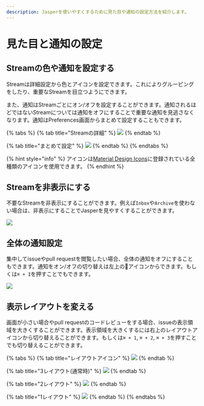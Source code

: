 ```yaml
---
description: Jasperを使いやすくするために見た目や通知の設定方法を紹介します。
---
```


# 見た目と通知の設定

## Streamの色や通知を設定する <a id="color"></a>

Streamは詳細設定から色とアイコンを設定できます。これによりグルーピングをしたり、重要なStreamを目立つようにできます。

また、通知はStreamごとにオン/オフを設定することができます。通知されるほどではないStreamについては通知をオフにすることで重要な通知を見逃さなくなります。通知はPreferences画面からまとめて設定することもできます。

{% tabs %}
{% tab title="Streamの詳細" %}
![](../.gitbook/assets/06_detail.png)
{% endtab %}

{% tab title="まとめて設定" %}
![](../.gitbook/assets/06_notification_all.png)
{% endtab %}
{% endtabs %}

{% hint style="info" %}
アイコンは[Material Design Icons](https://materialdesignicons.com/)に登録されている全種類のアイコンを使用できます。
{% endhint %}

## Streamを非表示にする <a id="disable"></a>

不要なStreamを非表示にすることができます。例えば`Inbox`や`Archive`を使わない場合は、非表示にすることでJasperを見やすくすることができます。

![](../.gitbook/assets/06_notification_all.png)

## 全体の通知設定

集中してissueやpull requestを閲覧したい場合、全体の通知をオフにすることもできます。通知をオン/オフの切り替えは左上の🔔アイコンからできます。もしくは`⌘ + I`を押すことでもできます。

![](../.gitbook/assets/08_notification.png)

## 表示レイアウトを変える <a id="layout"></a>

画面が小さい場合やpull requestのコードレビューをする場合、issueの表示領域を大きくすることができます。表示領域を大きくするには右上のレイアウトアイコンから切り替えることができます。もしくは`⌘ + 1`, `⌘ + 2`, `⌘ + 3`を押すことでも切り替えることができます。

{% tabs %}
{% tab title="レイアウトアイコン" %}
![](../.gitbook/assets/08_layout_icon.png)
{% endtab %}

{% tab title="3レイアウト\(通常時\)" %}
![](../.gitbook/assets/08_layout3.png)
{% endtab %}

{% tab title="2レイアウト" %}
![](../.gitbook/assets/08_layout2.png)
{% endtab %}

{% tab title="1レイアウト" %}
![](../.gitbook/assets/08_layout1.png)
{% endtab %}
{% endtabs %}

